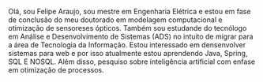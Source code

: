 Olá, sou Felipe Araujo, sou mestre em Engenharia Elétrica e estou em fase de conclusão do meu doutorado em modelagem computacional e otimização de sensoreses ópticos. Também sou estudande do tecnólogo em Análise e Desenvolvimento de Sistemas (ADS) no intuito de migrar para a área de Tecnologia da Informação. Estou interessado em densenvolver sistemas para  web e por isso atualmente estou aprendendo Java, Spring, SQL E NOSQL. Além disso, pesquiso sobre inteligência artificial com enfase em otimização de processos.

